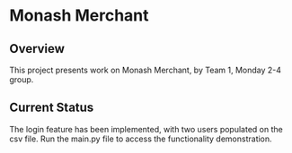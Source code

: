 # Monash Merchant

## Overview
This project presents work on Monash Merchant, by Team 1, Monday 2-4 group.

## Current Status
The login feature has been implemented, with two users populated on the csv file.
Run the main.py file to access the functionality demonstration.